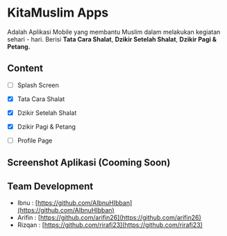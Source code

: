 # KitaMuslim Apps
Adalah Aplikasi Mobile yang membantu Muslim dalam melakukan kegiatan sehari - hari. Berisi **Tata Cara Shalat**, **Dzikir Setelah Shalat**, **Dzikir Pagi & Petang.**

## Content

 - [ ] Splash Screen
 - [x] Tata Cara Shalat
 - [x] Dzikir Setelah Shalat
 - [x] Dzikir Pagi & Petang
 - [ ] Profile Page
 

## Screenshot Aplikasi (Cooming Soon)

## Team Development

 - Ibnu  : [https://github.com/AIbnuHIbban](https://github.com/AIbnuHIbban)
 - Arifin : [https://github.com/arifin26](https://github.com/arifin26)
 - Rizqan : [https://github.com/rirafi23](https://github.com/rirafi23)

